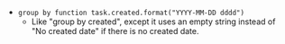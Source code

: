 <!-- placeholder to force blank line before included text -->

- ```group by function task.created.format("YYYY-MM-DD dddd")```
    - Like "group by created", except it uses an empty string instead of "No created date" if there is no created date.


<!-- placeholder to force blank line after included text -->
